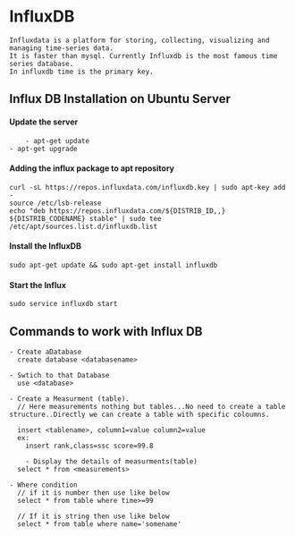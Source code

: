 # InfluxDB

	Influxdata is a platform for storing, collecting, visualizing and managing time-series data. 
	It is faster than mysql. Currently Influxdb is the most famous time series database. 
	In influxdb time is the primary key. 
 

## Influx DB Installation on Ubuntu Server

#### Update the server

        - apt-get update
	- apt-get upgrade
	
#### Adding the influx package to apt repository

	curl -sL https://repos.influxdata.com/influxdb.key | sudo apt-key add -
	source /etc/lsb-release
	echo "deb https://repos.influxdata.com/${DISTRIB_ID,,} ${DISTRIB_CODENAME} stable" | sudo tee /etc/apt/sources.list.d/influxdb.list

#### Install the InfluxDB

	sudo apt-get update && sudo apt-get install influxdb
	
#### Start the Influx 

	sudo service influxdb start


## Commands to work with Influx DB

	- Create aDatabase
	  create database <databasename>
	  
	- Swtich to that Database
  	  use <database>
	  
	- Create a Measurment (table).
	  // Here measurements nothing but tables...No need to create a table structure..Directly we can create a table with specific coloumns.
	  
	  insert <tablename>, column1=value column2=value
	  ex: 
	  	insert rank,class=ssc score=99.8
		
        - Display the details of measurments(table)
	  select * from <measurements>
	  
	- Where condition
	  // if it is number then use like below
	  select * from table where time>=99
	  
	  // If it is string then use like below
	  select * from table where name='somename'
	  
